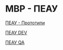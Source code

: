 
# МВР - ПЕАУ

[ПЕАУ - Прототипи](http://ui.dev.local/MVR_EAU_Upgrade(PR%20900572,%2006.04.2023))

[ПЕАУ DEV](https://e-uslugi.dev.mvr-peau.dev.local)

[ПЕАУ QA](https://e-uslugi.qa.mvr-peau.dev.local)